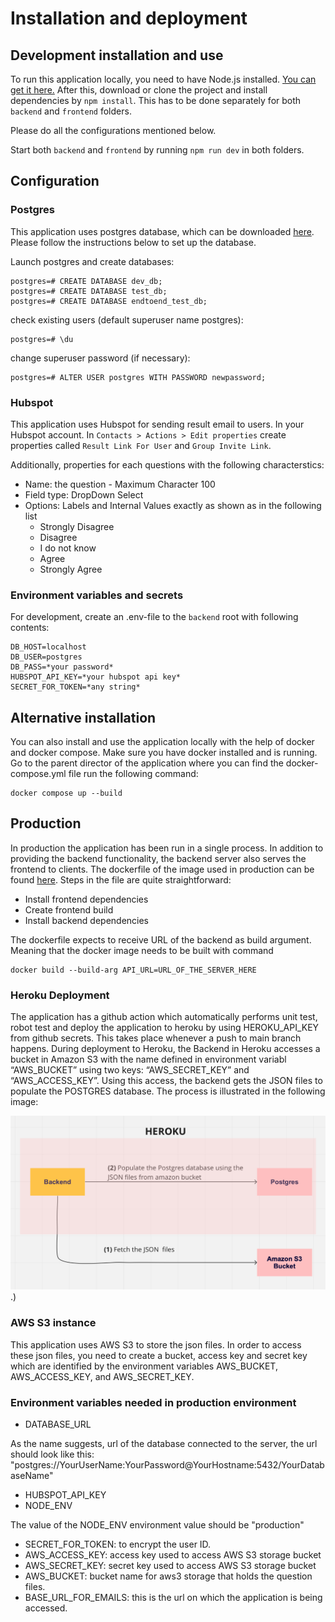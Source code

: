 # Installation and deployment

## Development installation and use

To run this application locally, you need to have Node.js installed. [You can get it here.](https://nodejs.org/en/download/package-manager/) After this, download or clone the project and install dependencies by `npm install`. This has to be done separately for both `backend` and `frontend` folders.

Please do all the configurations mentioned below.

Start both `backend` and `frontend` by running `npm run dev` in both folders.

## Configuration

### Postgres

This application uses postgres database, which can be downloaded [here](https://www.postgresql.org/download/). Please follow the instructions below to set up the database.

Launch postgres and create databases:

```
postgres=# CREATE DATABASE dev_db;
postgres=# CREATE DATABASE test_db;
postgres=# CREATE DATABASE endtoend_test_db;
```

check existing users (default superuser name postgres):

```
postgres=# \du
```

change superuser password (if necessary):

```
postgres=# ALTER USER postgres WITH PASSWORD newpassword;
```

### Hubspot

This application uses Hubspot for sending result email to users. In your Hubspot account. In `Contacts > Actions > Edit properties` create properties called `Result Link For User` and `Group Invite Link`. 

Additionally, properties for each questions with the following characterstics:
- Name: the question - Maximum Character 100
- Field type: DropDown Select
- Options: Labels and Internal Values exactly as shown as in the following list
    - Strongly Disagree
    - Disagree
    - I do not know
    - Agree
    - Strongly Agree

### Environment variables and secrets

For development, create an .env-file to the `backend` root with following contents:

```
DB_HOST=localhost
DB_USER=postgres
DB_PASS=*your password*
HUBSPOT_API_KEY=*your hubspot api key*
SECRET_FOR_TOKEN=*any string*
```

## Alternative installation

You can also install and use the application locally with the help of docker and docker compose. Make sure you have docker installed and is running. Go to the parent director of the application where you can find the docker-compose.yml file run the following command:

```
docker compose up --build
```

## Production

In production the application has been run in a single process. In addition to providing the backend functionality, the backend server also serves the frontend to clients. The dockerfile of the image used in production can be found [here](https://github.com/Devops-ohtuprojekti/DevOpsCSAOS/blob/main/Dockerfile). Steps in the file are quite straightforward:

- Install frontend dependencies
- Create frontend build
- Install backend dependencies

The dockerfile expects to receive URL of the backend as build argument. Meaning that the docker image needs to be built with command

```
docker build --build-arg API_URL=URL_OF_THE_SERVER_HERE
```

### Heroku Deployment

The application has a github action which automatically performs unit test, robot test and deploy the application to heroku by using HEROKU_API_KEY from github secrets. This takes place whenever a push to main branch happens. During deployment to Heroku, the Backend in Heroku accesses a bucket in Amazon S3 with the name defined in environment variabl “AWS_BUCKET” using two keys: “AWS_SECRET_KEY” and “AWS_ACCESS_KEY”. Using this access, the backend gets the JSON files to populate the POSTGRES database. The process is illustrated in the following image:

![Heroku Deployment Model](./assets/heroku_deployment_model.png).)

### AWS S3 instance

This application uses AWS S3 to store the json files. In order to access these json files, you need to create a bucket, access key and secret key which are identified by the environment variables AWS_BUCKET, AWS_ACCESS_KEY, and AWS_SECRET_KEY.


### Environment variables needed in production environment


- DATABASE_URL

As the name suggests, url of the database connected to the server, the url should look like this:
"postgres://YourUserName:YourPassword@YourHostname:5432/YourDatabaseName"

- HUBSPOT_API_KEY
- NODE_ENV

The value of the NODE_ENV environment value should be "production"

- SECRET_FOR_TOKEN: to encrypt the user ID.
- AWS_ACCESS_KEY: access key used to access AWS S3 storage bucket 
- AWS_SECRET_KEY: secret key used to access AWS S3 storage bucket
- AWS_BUCKET: bucket name for aws3 storage that holds the question files.
- BASE_URL_FOR_EMAILS: this is the url on which the application is being accessed.